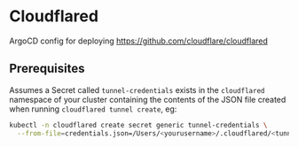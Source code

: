 # Cloudflared

ArgoCD config for deploying https://github.com/cloudflare/cloudflared

## Prerequisites

Assumes a Secret called `tunnel-credentials` exists in the `cloudflared` namespace of your cluster containing the contents of the JSON file created when running `cloudflared tunnel create`, eg:

```bash
kubectl -n cloudflared create secret generic tunnel-credentials \
  --from-file=credentials.json=/Users/<yourusername>/.cloudflared/<tunnel-ID>.json
```
